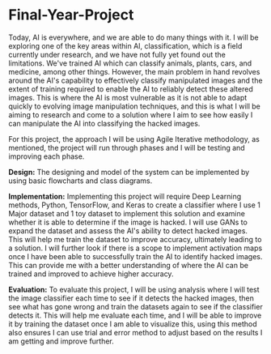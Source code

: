 # Final-Year-Project

Today, AI is everywhere, and we are able to do many things with it. I will be exploring one of the key areas within AI, classification, which is a field currently under research, and we have not fully yet found out the limitations. We've trained AI which can classify animals, plants, cars, and medicine, among other things. 
However, the main problem in hand revolves around the AI's capability to effectively classify manipulated images and the extent of training required to enable the AI to reliably detect these altered images.
This is where the AI is most vulnerable as it is not able to adapt quickly to evolving image manipulation techniques, and this is what I will be aiming to research and come to a solution where I aim to see how easily I can manipulate the AI into classifying the hacked images.

For this project, the approach I will be using Agile Iterative methodology, as mentioned, the project will run through phases and I will be testing and improving each phase.

**Design:**
The designing and model of the system can be implemented by using basic flowcharts and class diagrams.

**Implementation:**
Implementing this project will require Deep Learning methods, Python, TensorFlow, and Keras to create a classifier where I use 1 Major dataset and 1 toy dataset to implement this solution and examine whether it is able to determine if the image is hacked. 
I will use GANs to expand the dataset and assess the AI's ability to detect hacked images.  This will help me train the dataset to improve accuracy, ultimately leading to a solution. I will further look if there is a scope to implement activation maps once I have been able to successfully train the AI to identify hacked images. This can provide me with a better understanding of where the AI can be trained and improved to achieve higher accuracy.

**Evaluation:**
To evaluate this project, I will be using analysis where I will test the image classifier each time to see if it detects the hacked images, then see what has gone wrong and train the datasets again to see if the classifier detects it. This will help me evaluate each time, and I will be able to improve it by training the dataset once I am able to visualize this, using this method also ensures I can use trial and error method to adjust based on the results I am getting and improve further.
